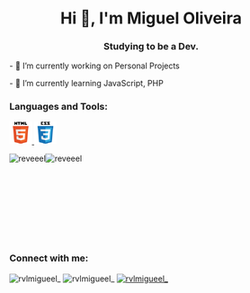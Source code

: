 <h1 align="center">Hi 👋, I'm Miguel Oliveira</h1>
<h3 align="center">Studying to be a Dev.</h3>

<p> - 🔭 I’m currently working on Personal Projects </p>
- 🌱 I’m currently learning JavaScript, PHP


<h3 align="left">Languages and Tools:</h3>
<p align="left"> <a href="https://www.w3.org/html/" target="_blank" rel="noreferrer"> <img src="https://raw.githubusercontent.com/devicons/devicon/master/icons/html5/html5-original-wordmark.svg" alt="html5" width="40" height="40"/> </a> <a href="https://www.w3schools.com/css/" target="_blank" rel="noreferrer"> <img src="https://raw.githubusercontent.com/devicons/devicon/master/icons/css3/css3-original-wordmark.svg" alt="css3" width="40" height="40"/> </a>  </p>

<p><img align="left" src="https://github-readme-stats.vercel.app/api?username=reveeel&theme=shadow_red&show_icons=true" alt="reveeel" /></p>

<p><img align="left" src="https://github-readme-stats.vercel.app/api/top-langs?username=reveeel&theme=shadow_red&show_icons=true&locale=en&layout=compact" alt="reveeel" /></p>
<br>
<br>
<br>
<br>
<br>
<br>
<br>
<br>
<br>
<h3 align="left">Connect with me:</h3> 
<p align="left">
<a href="https://github.com/reveeel" target="blank"> </a> <img align="center" src="https://img.shields.io/badge/GitHub-100000?style=for-the-badge&logo=github&logoColor=white" alt="rvlmigueel_" height="auto" width="auto" />
<a href="www.linkedin.com/in/migueloliveira-in" target="blank"> </a> <img align="center" src="https://img.shields.io/badge/LinkedIn-0077B5?style=for-the-badge&logo=linkedin&logoColor=white" alt="rvlmigueel_" height="auto" width="auto" />
<a href="https://instagram.com/rvlmigueel_" target="blank"><img align="center" src="https://img.shields.io/badge/Instagram-E4405F?style=for-the-badge&logo=instagram&logoColor=white" alt="rvlmigueel_" height="auto" width="auto" /></a> </p>
</p>
<br>
